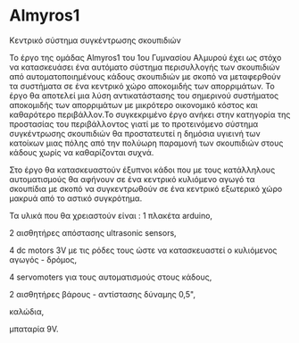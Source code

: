 # Almyros1
Κεντρικό σύστημα συγκέντρωσης σκουπιδιών


Το έργο της ομάδας Almyros1 του 1ου Γυμνασίου Αλμυρού έχει ως στόχο να κατασκευάσει ένα αυτόματο σύστημα περισυλλογής των σκουπιδιών από αυτοματοποιημένους κάδους σκουπιδιών με σκοπό να μεταφερθούν τα συστήματα σε ένα κεντρικό χώρο αποκομιδής των απορριμάτων. Το έργο θα αποτελεί μια λύση αντικατάστασης του σημερινού συστήματος αποκομιδής των απορριμάτων με μικρότερο οικονομικό κόστος και καθαρότερο περιβάλλον.To συγκεκριμένο έργο ανήκει στην κατηγορία της προστασίας του περιβάλλοντος γιατί με το προτεινόμενο σύστημα συγκέντρωσης σκουπιδιών θα προστατευτεί η δημόσια υγιεινή των κατοίκων μιας πόλης από την πολύωρη παραμονή των σκουπιδιών στους κάδους χωρίς να καθαρίζονται συχνά.

Στο έργο θα κατασκευαστούν έξυπνοι κάδοι που με τους κατάλληλους αυτοματισμούς θα αφήνουν σε ένα κεντρικό κυλιόμενο αγωγό τα σκουπίδια με σκοπό να συγκεντρωθούν σε ένα κεντρικό εξωτερικό χώρο μακρυά από το αστικό συγκρότημα.


Τα υλικά που θα χρειαστούν είναι : 
 1 πλακέτα arduino,
 
 2 αισθητήρες απόστασης ultrasonic sensors,
 
 4 dc motors 3V με τις ρόδες τους ώστε να κατασκευαστεί ο κυλιόμενος αγωγός - δρόμος,
 
 4 servomoters για τους αυτοματισμούς στους κάδους,
 
 2 αισθητήρες βάρους - αντίστασης δύναμης 0,5",
 
 καλώδια,
 
 μπαταρία 9V.
